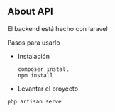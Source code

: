 
## About API

El backend está  hecho con laravel

Pasos para usarlo

-  Instalación
    ```
    composer install
    npm install
    ```

- Levantar el proyecto
```
php artisan serve
```